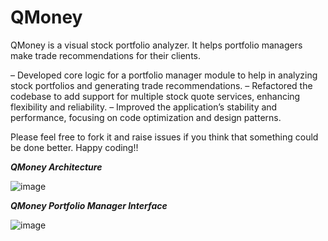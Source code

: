 # QMoney
QMoney is a visual stock portfolio analyzer. It helps portfolio managers make trade recommendations for their clients.

– Developed core logic for a portfolio manager module to help in analyzing stock portfolios and generating trade
  recommendations.
– Refactored the codebase to add support for multiple stock quote services, enhancing flexibility and reliability.
– Improved the application’s stability and performance, focusing on code optimization and design patterns.


Please feel free to fork it and raise issues if you think that something could be done better. Happy coding!!

_**QMoney Architecture**_

![image](https://github.com/user-attachments/assets/82a8850a-d525-45a7-827d-9d9269788e4a)

**_QMoney Portfolio Manager Interface_**

![image](https://github.com/user-attachments/assets/01bbc1f4-428e-4765-84d9-1daa4e946d09)





